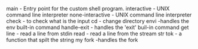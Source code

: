 main - Entry point for the custom shell program.
interactive - UNIX command line interpreter
none-interactive - UNIX command line interpreter
check - to check what is the input
cd - change directory
envi -handles the env built-in command
handle-exit - handles the 'exit' buil-in command
get line - read a line from stdin
read - read a line from the stream
str tok - a function that spilt the string
my fork -handles the fork
